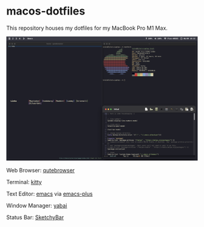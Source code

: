 # macos-dotfiles
This repository houses my dotfiles for my MacBook Pro M1 Max.

![screenshot](screenshot.png)

Web Browser: [qutebrowser](https://qutebrowser.org)

Terminal: [kitty](https://sw.kovidgoyal.net/kitty)

Text Editor: [emacs](https://www.gnu.org/software/emacs/) via [emacs-plus](https://github.com/d12frosted/homebrew-emacs-plus)

Window Manager: [yabai](https://github.com/koekeishiya/yabai)

Status Bar: [SketchyBar](https://github.com/FelixKratz/SketchyBar)